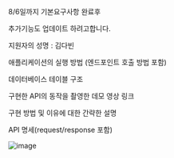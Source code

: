 8/6일까지 기본요구사항 완료후

추가기능도 업데이트 하려고합니다.


지원자의 성명 : 김다빈

애플리케이션의 실행 방법 (엔드포인트 호출 방법 포함)

데이터베이스 테이블 구조

구현한 API의 동작을 촬영한 데모 영상 링크

구현 방법 및 이유에 대한 간략한 설명

API 명세(request/response 포함)

![image](https://github.com/dabeenkim/wanted-pre-onboarding-backend/assets/124576278/c51f95d7-d9f3-4f1a-9774-350719d414dd)


